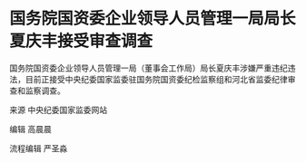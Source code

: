 # 国务院国资委企业领导人员管理一局局长夏庆丰接受审查调查

国务院国资委企业领导人员管理一局（董事会工作局）局长夏庆丰涉嫌严重违纪违法，目前正接受中央纪委国家监委驻国务院国资委纪检监察组和河北省监委纪律审查和监察调查。

来源 中央纪委国家监委网站

编辑 高晨晨

流程编辑 严圣淼

